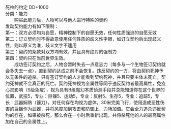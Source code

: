 <title>死神的约定</title>
<meta name="GENERATOR" content="WinCHM">
<meta http-equiv="Content-Type" content="text/html; charset=gb2312">
<br>
<br>死神的约定 DD+1000 
<br>分类：能力 
<br>　　购买此能力后，人物可以与他人进行特殊的契约 
<br>发动契约能力有如下限制： 
<br>第一：双方必须均为自愿，精神控制下的自愿无效，任何性质强迫的自愿无效 
<br>第二：订立契约时不得故意使用任何性质的歧义性字眼，如订立契约后出现歧义性，则以原义为准，歧义文字不适用 
<br>第三：契约的条款对双方均有效，并且具有绝对的强制力 
<br>第四：契约只在当前世界生效。 
<br>　　成功签订契约之后，人物会暂时失去一点意志力（每多与一个生物签订契约就会多失去一点），直到契约达成之前不会恢复。违反契约的一方，将由契约死神予以无条件的追杀。只有签订契约的人才能看到契约死神，并且只要主体未死亡，契约死神就不会真正的死亡。契约死神视为全属性等同于违反契约者最高属性，免疫心灵影响（S级免疫），视为具有B级魔幻本质侦测手段并总能知道你在这个世界的位置，武技5，专业：巨镰5、运动5，专业：反射5、生存5，专业：追踪5，专长：武器娴熟（镰刀），对任何存在均视为虚体，30米完美飞行，使用造成恶性伤害的巨镰作为武器，并将风度加到攻击和防御上，力场加值。它会全力追杀违反契约的存在，如果被杀死，那么会在一小时后重新出现，并将杀死他的人的最高属性加在自己的全属性上。